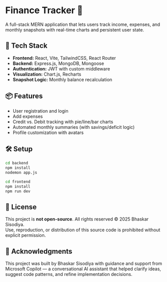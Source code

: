 # Finance Tracker 🧾

A full-stack MERN application that lets users track income, expenses, and monthly snapshots with real-time charts and persistent user state.

## 🚀 Tech Stack
- **Frontend:** React, Vite, TailwindCSS, React Router
- **Backend:** Express.js, MongoDB, Mongoose
- **Authentication:** JWT with custom middleware
- **Visualization:** Chart.js, Recharts
- **Snapshot Logic:** Monthly balance recalculation

## 📦 Features
- User registration and login
- Add expenses
- Credit vs. Debit tracking with pie/line/bar charts
- Automated monthly summaries (with savings/deficit logic)
- Profile customization with avatars

## 🛠️ Setup
```bash
cd backend
npm install
nodemon app.js

cd frontend
npm install
npm run dev
```

## 📄 License

This project is **not open-source**. All rights reserved © 2025 Bhaskar Sisodiya.  
Use, reproduction, or distribution of this source code is prohibited without explicit permission.

## 🤖 Acknowledgments

This project was built by Bhaskar Sisodiya with guidance and support from Microsoft Copilot — a conversational AI assistant that helped clarify ideas, suggest code patterns, and refine implementation decisions.